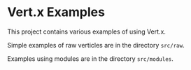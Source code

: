 # Vert.x Examples

This project contains various examples of using Vert.x.

Simple examples of raw verticles are in the directory `src/raw`.

Examples using modules are in the directory `src/modules`.
